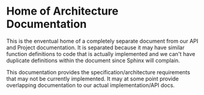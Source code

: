 Home of Architecture Documentation
===================================

This is the enventual home of a completely separate document from our API and
Project documentation. It is separated because it may have similar function
definitions to code that is actually implemented and we can't have duplicate
definitions within the document since Sphinx will complain.

This documentation provides the specification/architecture requirements that may
not be currently implemented. It may at some point provide overlapping
documentation to our actual implementation/API docs.